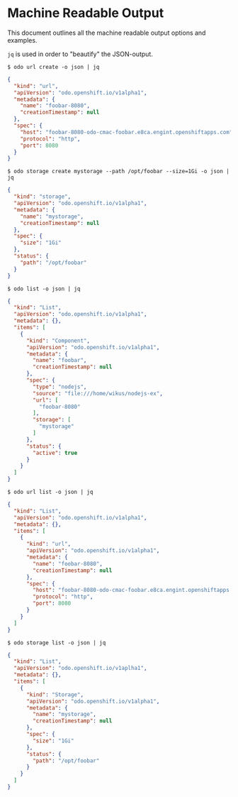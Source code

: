 # Machine Readable Output

This document outlines all the machine readable output options and examples.

`jq` is used in order to "beautify" the JSON-output.

`$ odo url create -o json | jq`

```json
{
  "kind": "url",
  "apiVersion": "odo.openshift.io/v1alpha1",
  "metadata": {
    "name": "foobar-8080",
    "creationTimestamp": null
  },
  "spec": {
    "host": "foobar-8080-odo-cmac-foobar.e8ca.engint.openshiftapps.com",
    "protocol": "http",
    "port": 8080
  }
}
```


`$ odo storage create mystorage --path /opt/foobar --size=1Gi -o json | jq`

```json
{
  "kind": "storage",
  "apiVersion": "odo.openshift.io/v1alpha1",
  "metadata": {
    "name": "mystorage",
    "creationTimestamp": null
  },
  "spec": {
    "size": "1Gi"
  },
  "status": {
    "path": "/opt/foobar"
  }
}
```

`$ odo list -o json | jq`

```json
{
  "kind": "List",
  "apiVersion": "odo.openshift.io/v1alpha1",
  "metadata": {},
  "items": [
    {
      "kind": "Component",
      "apiVersion": "odo.openshift.io/v1alpha1",
      "metadata": {
        "name": "foobar",
        "creationTimestamp": null
      },
      "spec": {
        "type": "nodejs",
        "source": "file:///home/wikus/nodejs-ex",
        "url": [
          "foobar-8080"
        ],
        "storage": [
          "mystorage"
        ]
      },
      "status": {
        "active": true
      }
    }
  ]
}
```

`$ odo url list -o json | jq`

```json
{
  "kind": "List",
  "apiVersion": "odo.openshift.io/v1alpha1",
  "metadata": {},
  "items": [
    {
      "kind": "url",
      "apiVersion": "odo.openshift.io/v1alpha1",
      "metadata": {
        "name": "foobar-8080",
        "creationTimestamp": null
      },
      "spec": {
        "host": "foobar-8080-odo-cmac-foobar.e8ca.engint.openshiftapps.com",
        "protocol": "http",
        "port": 8080
      }
    }
  ]
}
```

`$ odo storage list -o json | jq`

```json
{
  "kind": "List",
  "apiVersion": "odo.openshift.io/v1aplha1",
  "metadata": {},
  "items": [
    {
      "kind": "Storage",
      "apiVersion": "odo.openshift.io/v1alpha1",
      "metadata": {
        "name": "mystorage",
        "creationTimestamp": null
      },
      "spec": {
        "size": "1Gi"
      },
      "status": {
        "path": "/opt/foobar"
      }
    }
  ]
}
```
